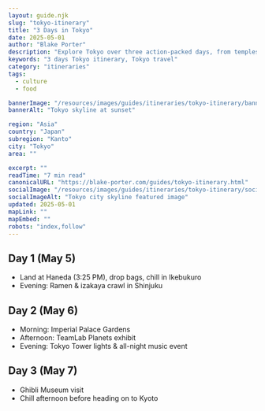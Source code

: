 ```yaml
---
layout: guide.njk
slug: "tokyo-itinerary"
title: "3 Days in Tokyo"
date: 2025-05-01
author: "Blake Porter"
description: "Explore Tokyo over three action-packed days, from temples to nightlife."
keywords: "3 days Tokyo itinerary, Tokyo travel"
category: "itineraries"
tags:
  - culture
  - food

bannerImage: "/resources/images/guides/itineraries/tokyo-itinerary/banner.jpg"
bannerAlt: "Tokyo skyline at sunset"

region: "Asia"
country: "Japan"
subregion: "Kanto"
city: "Tokyo"
area: ""

excerpt: ""
readTime: "7 min read"
canonicalURL: "https://blake-porter.com/guides/tokyo-itinerary.html"
socialImage: "/resources/images/guides/itineraries/tokyo-itinerary/social.jpg"
socialImageAlt: "Tokyo city skyline featured image"
updated: 2025-05-01
mapLink: ""
mapEmbed: ""
robots: "index,follow"
---
```


## Day 1 (May 5)

- Land at Haneda (3:25 PM), drop bags, chill in Ikebukuro  
- Evening: Ramen & izakaya crawl in Shinjuku  

## Day 2 (May 6)

- Morning: Imperial Palace Gardens  
- Afternoon: TeamLab Planets exhibit  
- Evening: Tokyo Tower lights & all-night music event  

## Day 3 (May 7)

- Ghibli Museum visit  
- Chill afternoon before heading on to Kyoto  